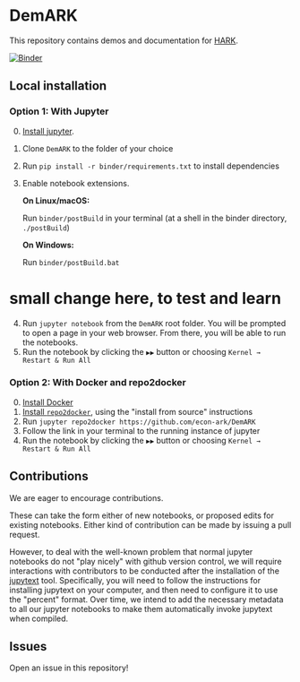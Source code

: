 # DemARK

This repository contains demos and documentation for [HARK](https://github.com/econ-ark/HARK).

[![Binder](https://mybinder.org/badge.svg)](https://mybinder.org/v2/gh/econ-ark/DemARK/master)

## Local installation

### Option 1: With Jupyter

0. [Install jupyter](https://jupyter.org/install).
1. Clone `DemARK` to the folder of your choice
2. Run `pip install -r binder/requirements.txt` to install dependencies
3. Enable notebook extensions.

   **On Linux/macOS:**

   Run `binder/postBuild` in your terminal (at a shell in the binder directory, `./postBuild`)

   **On Windows:**

   Run `binder/postBuild.bat`
# small change here, to test and learn
4. Run `jupyter notebook` from the `DemARK` root folder. You will be prompted to open a page in your web browser. From there, you will be able to run the notebooks.
5. Run the notebook by clicking the `▶▶` button or choosing `Kernel → Restart & Run All`

### Option 2: With Docker and repo2docker

0. [Install Docker](https://www.docker.com/community-edition)
1. [Install `repo2docker`](https://github.com/jupyter/repo2docker#installation), using the "install from source" instructions
2. Run `jupyter repo2docker https://github.com/econ-ark/DemARK`
3. Follow the link in your terminal to the running instance of jupyter
4. Run the notebook by clicking the `▶▶` button or choosing `Kernel → Restart & Run All`

## Contributions

We are eager to encourage contributions.

These can take the form either of new notebooks, or proposed edits for existing notebooks. Either kind of contribution can be made by issuing a pull request.

However, to deal with the well-known problem that normal jupyter notebooks do not "play nicely" with github version control, we will require interactions 
with contributors to be conducted after the installation of the [jupytext](https://towardsdatascience.com/introducing-jupytext-9234fdff6c57) tool.
Specifically, you will need to follow the instructions for installing jupytext on your computer, and then need to configure it to use the "percent"
format. Over time, we intend to add the necessary metadata to all our jupyter notebooks to make them automatically invoke jupytext when compiled.

## Issues

Open an issue in this repository!
